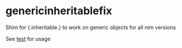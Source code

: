 # genericinheritablefix

Shim for {.inheritable.} to work on generic objects for all nim versions

See [test](https://github.com/metagn/genericinheritablefix/blob/master/tests/test.nim) for usage
